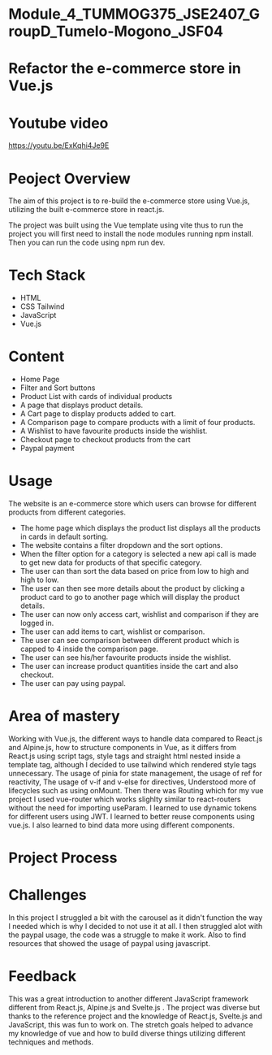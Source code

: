 # Module_4_TUMMOG375_JSE2407_GroupD_Tumelo-Mogono_JSF04
# Refactor the e-commerce store in Vue.js
# Youtube video
https://youtu.be/ExKqhi4Je9E

# Peoject Overview
The aim of this project is to re-build the e-commerce store using Vue.js, utilizing the built e-commerce store in react.js.

The project was built using the Vue template using vite thus to run the project you will first need to install the node modules running npm install. Then you can run the code using npm run dev.

# Tech Stack 
* HTML
* CSS Tailwind
* JavaScript
* Vue.js

# Content
* Home Page
* Filter and Sort buttons
* Product List with cards of individual products
* A page that displays product details.
* A Cart page to display products added to cart.
* A Comparison page to compare products with a limit of four products.
* A Wishlist to have favourite products inside the wishlist.
* Checkout page to checkout products from the cart
* Paypal payment

# Usage 
The website is an e-commerce store which users can browse for different products from different categories.

* The home page which displays the product list displays all the products in cards in default sorting.
* The website contains a filter dropdown and the sort options.
* When the filter option for a category is selected a new api call is made to get new data for products of that specific category.
* The user can than sort the data based on price from low to high and high to low.
* The user can then see more details about the product by clicking a product card to go to another page which will display the product details.
* The user can now only access cart, wishlist and comparison if they are logged in.
* The user can add items to cart, wishlist or comparison.
* The user can see comparison between different product which is capped to 4 inside the comparison page.
* The user can see his/her favourite products inside the wishlist.
* The user can increase product quantities inside the cart and also checkout.
* The user can pay using paypal.

# Area of mastery
Working with Vue.js, the different ways to handle data compared to React.js and Alpine.js, how to structure components in Vue, as it differs from React.js using script tags, style tags and straight html nested inside a template tag, although I decided to use tailwind which rendered style tags unnecessary. The usage of pinia for state management, the usage of ref for reactivity, The usage of v-if and v-else for directives, Understood more of lifecycles such as using onMount. Then there was Routing which for my vue project I used vue-router which works slighlty similar to react-routers without the need for importing useParam. I learned to use dynamic tokens for different users using JWT. I learned to better reuse components using vue.js. I also learned to bind data more using different components.

# Project Process

# Challenges
In this project I struggled a bit with the carousel as it didn't function the way I needed which is why I decided to not use it at all. I then struggled alot with the paypal usage, the code was a struggle to make it work. Also to find resources that showed the usage of paypal using javascript.

# Feedback
This was a great introduction to another different JavaScript framework different from React.js, Alpine.js and Svelte.js . The project was diverse but thanks to the reference project and the knowledge of React.js, Svelte.js and JavaScript, this was fun to work on. The stretch goals helped to advance my knowledge of vue and how to build diverse things utilizing different techniques and methods.
